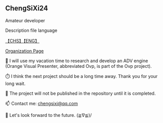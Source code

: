 <!--
**ChengSiXi24/ChengSiXi24** is a ✨ _special_ ✨ repository because its `README.md` (this file) appears on your GitHub profile.
-->

## ChengSiXi24
Amateur developer

Description file language

[【CHS】](https://github.com/ChengSiXi24/ChengSiXi24/blob/main/README_chs.md)[【ENG】](https://github.com/ChengSiXi24/ChengSiXi24/blob/main/README.md)

[Organization Page](https://github.com/FavouriteSeasons)

🔭 I will use my vacation time to research and develop an ADV engine (Orange Visual Presenter, abbreviated Ovp, is part of the Ovp project).

⏱️ I think the next project should be a long time away. Thank you for your long wait.

💬 The project will not be published in the repository until it is completed.

📫 Contact me: chengsixi@qq.com

🌈 Let's look forward to the future. (≧∇≦)/
